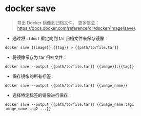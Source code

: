# docker save

> 导出 Docker 镜像到归档文件。
> 更多信息：<https://docs.docker.com/reference/cli/docker/image/save/>.

- 通过将 `stdout` 重定向到 tar 归档文件来保存镜像：

`docker save {{image}}:{{tag}} > {{path/to/file.tar}}`

- 将镜像保存为 tar 归档文件：

`docker save --output {{path/to/file.tar}} {{image}}:{{tag}}`

- 保存镜像的所有标签：

`docker save --output {{path/to/file.tar}} {{image_name}}`

- 选择特定标签的镜像进行保存：

`docker save --output {{path/to/file.tar}} {{image_name:tag1 image_name:tag2 ...}}`